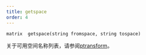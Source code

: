 ```yaml
---
title: getspace
order: 4
---
```


`matrix  getspace(string fromspace, string tospace)`

关于可用空间名称列表，请参阅[ptransform](/zh-cn/houdini-vex/transforms-and-space/ptransform "将向量从一个空间转换到另一个空间")。
